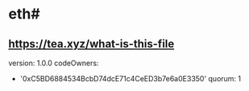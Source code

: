 # eth# 
https://tea.xyz/what-is-this-file
---
version: 1.0.0
codeOwners:
  - '0xC5BD6884534BcbD74dcE71c4CeED3b7e6a0E3350'
quorum: 1
